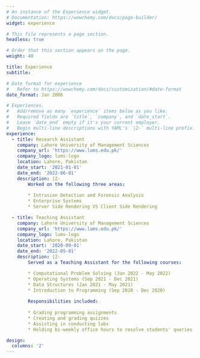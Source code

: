 ```yaml
---
# An instance of the Experience widget.
# Documentation: https://wowchemy.com/docs/page-builder/
widget: experience

# This file represents a page section.
headless: true

# Order that this section appears on the page.
weight: 40

title: Experience
subtitle:

# Date format for experience
#   Refer to https://wowchemy.com/docs/customization/#date-format
date_format: Jan 2006

# Experiences.
#   Add/remove as many `experience` items below as you like.
#   Required fields are `title`, `company`, and `date_start`.
#   Leave `date_end` empty if it's your current employer.
#   Begin multi-line descriptions with YAML's `|2-` multi-line prefix.
experience:
  - title: Research Assistant
    company: Lahore University of Management Sciences
    company_url: 'https://www.lums.edu.pk/'
    company_logo: lums-logo
    location: Lahore, Pakistan
    date_start: '2021-01-01'
    date_end: '2022-06-01'
    description: |2-
        Worked on the following three areas:
        
        * Intrusion Detection and Forensic Analysis
        * Enterprise Systems
        * Server Side Rendering VS Client Side Rendering

  - title: Teaching Assistant
    company: Lahore University of Management Sciences
    company_url: 'https://www.lums.edu.pk/'
    company_logo: lums-logo
    location: Lahore, Pakistan
    date_start: '2020-09-01'
    date_end: '2022-05-01'
    description: |2-
        Served as a Teaching Assistant for the following courses:

        * Computational Problem Solving (Jan 2022 - May 2022)
        * Operating Systems (Sep 2021 - Dec 2021)
        * Data Structures (Jan 2021 - May 2021)
        * Introduction to Programming (Sep 2020 - Dec 2020)
        
        Responsibilities included:
        
        * Grading programming assignments
        * Creating and grading quizzes
        * Assisting in conducting labs
        * Holding bi-weekly office hours to resolve students' queries

design:
  columns: '2'
---
```

